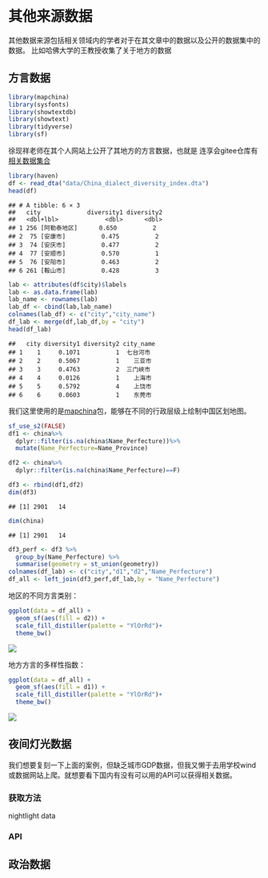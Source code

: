 # 其他来源数据

其他数据来源包括相关领域内的学者对于在其文章中的数据以及公开的数据集中的数据。
比如哈佛大学的王教授收集了关于地方的数据




## 方言数据

```r
library(mapchina)
library(sysfonts)
library(showtextdb)
library(showtext)
library(tidyverse)
library(sf)
```


徐现祥老师在其个人网站上公开了其地方的方言数据，也就是
连享会gitee仓库有[相关数据集合](https://gitee.com/arlionn/IRE/tree/master/)




```r
library(haven)
df <- read_dta("data/China_dialect_diversity_index.dta")
head(df)
```

```
## # A tibble: 6 × 3
##   city             diversity1 diversity2
##   <dbl+lbl>             <dbl>      <dbl>
## 1 256 [阿勒泰地区]      0.650          2
## 2  75 [安康市]          0.475          2
## 3  74 [安庆市]          0.477          2
## 4  77 [安顺市]          0.570          1
## 5  76 [安阳市]          0.463          2
## 6 261 [鞍山市]          0.428          3
```



```r
lab <- attributes(df$city)$labels
lab <- as.data.frame(lab)
lab_name <- rownames(lab)
lab_df <- cbind(lab,lab_name)
colnames(lab_df) <- c("city","city_name")
df_lab <- merge(df,lab_df,by = "city")
head(df_lab)
```

```
##   city diversity1 diversity2 city_name
## 1    1     0.1071          1  七台河市
## 2    2     0.5067          1    三亚市
## 3    3     0.4763          2  三门峽市
## 4    4     0.0126          1    上海市
## 5    5     0.5792          4    上饶市
## 6    6     0.0603          1    东莞市
```


我们这里使用的是[mapchina](https://github.com/xmc811/mapchina)包，能够在不同的行政层级上绘制中国区划地图。


```r
sf_use_s2(FALSE)
df1 <- china%>%
  dplyr::filter(is.na(china$Name_Perfecture))%>%
  mutate(Name_Perfecture=Name_Province)

df2 <- china%>%
  dplyr::filter(is.na(china$Name_Perfecture)==F)

df3 <- rbind(df1,df2)
dim(df3)
```

```
## [1] 2901   14
```

```r
dim(china)
```

```
## [1] 2901   14
```

```r
df3_perf <- df3 %>%
  group_by(Name_Perfecture) %>%
  summarise(geometry = st_union(geometry))
colnames(df_lab) <- c("city","d1","d2","Name_Perfecture")
df_all <- left_join(df3_perf,df_lab,by = "Name_Perfecture")
```



地区的不同方言类别：


```r
ggplot(data = df_all) +
  geom_sf(aes(fill = d2)) +
  scale_fill_distiller(palette = "YlOrRd")+
  theme_bw()
```

![](07-other-data_files/figure-epub3/unnamed-chunk-5-1.png)<!-- -->



地方方言的多样性指数：


```r
ggplot(data = df_all) +
  geom_sf(aes(fill = d1)) +
  scale_fill_distiller(palette = "YlOrRd")+
  theme_bw()
```

![](07-other-data_files/figure-epub3/unnamed-chunk-6-1.png)<!-- -->




## 夜间灯光数据

我们想要复刻一下上面的案例，但缺乏城市GDP数据，但我又懒于去用学校wind或数据网站上爬。就想要看下国内有没有可以用的API可以获得相关数据。

### 获取方法

nightlight data


### API









## 政治数据






